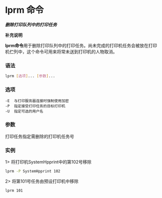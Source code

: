 # lprm 命令
***删除打印队列中的打印任务***

**补充说明**

**lprm命令**用于删除打印队列中的打印任务。尚未完成的打印机任务会被放在打印机伫列中，这个命令可用来将常未送到打印机的人物取消。

### 语法
```bash
lprm [选项]... [参数]...
```

### 选项
```
-E	与打印服务器连接时强制使用加密
-P	指定接受打印任务的目标打印机
-U	指定可选的用户名
```

### 参数
打印任务指定需删除的打印机任务号

### 实例
1> 将打印机SystemHpprint中的第102号移除
```bash
lprm -P SystemHpprint 102
```

2> 将第101号任务由预设打印机中移除
```bash
lprm 101
```

